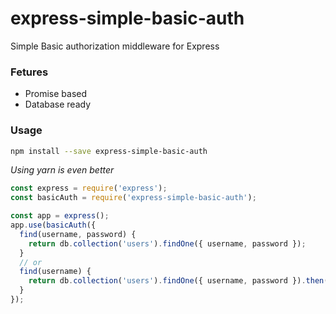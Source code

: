 # express-simple-basic-auth
Simple Basic authorization middleware for Express

### Fetures
 - Promise based
 - Database ready

### Usage

```bash
npm install --save express-simple-basic-auth
```
*Using yarn is even better*

```JavaScript
const express = require('express');
const basicAuth = require('express-simple-basic-auth');

const app = express();
app.use(basicAuth({
  find(username, password) {
    return db.collection('users').findOne({ username, password });
  }
  // or
  find(username) {
    return db.collection('users').findOne({ username, password }).then(user => user && ({ [user.username]: user.password }));
  }
});
```
